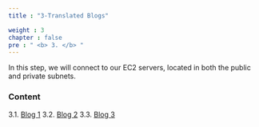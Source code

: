 ```yaml
---
title : "3-Translated Blogs"

weight : 3
chapter : false
pre : " <b> 3. </b> "
---
```


In this step, we will connect to our EC2 servers, located in both the public and private subnets.

### Content
3.1. [Blog 1](3.1-Blog%201/)
3.2. [Blog  2](3.2-Blog%202/)
3.3. [Blog  3](3.3-%20Blog%203/)